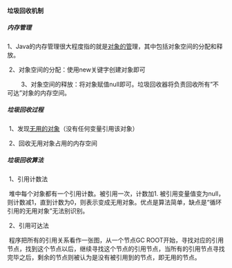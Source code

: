 #### 垃圾回收机制



##### 内存管理

​		1、Java的内存管理很大程度指的就是<u>对象的管</u>理，其中包括对象空间的分配和释放。

​		2、对象空间的分配：使用new关键字创建对象即可

　　 3、对象空间的释放：将对象赋值null即可。垃圾回收器将负责回收所有”不可达”对象的内存空间。

##### 垃圾回收过程

​		1、发现<u>无用的对象</u>（没有任何变量引用该对象）

​		2、回收无用对象占用的内存空间



##### 垃圾回收算法

​		1、引用计数法

​		堆中每个对象都有一个引用计数。被引用一次，计数加1. 被引用变量值变为null，则计数减1，直到计数为0，则表示变成无用对象。优点是算法简单，缺点是“循环引用的无用对象”无法别识别。

​		2、引用可达法

​		程序把所有的引用关系看作一张图，从一个节点GC ROOT开始，寻找对应的引用节点，找到这个节点以后，继续寻找这个节点的引用节点，当所有的引用节点寻找完毕之后，剩余的节点则被认为是没有被引用到的节点，即无用的节点。
